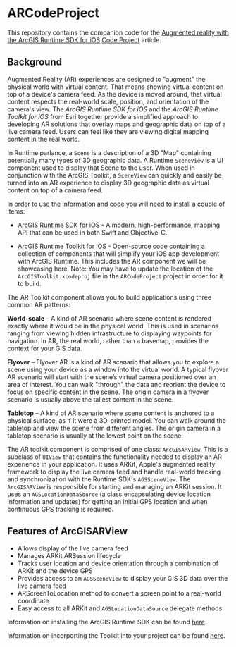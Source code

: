 # ARCodeProject
This repository contains the companion code for the [Augmented reality with the ArcGIS Runtime SDK for iOS]() [Code Project](https://www.codeproject.com) article.

## Background

Augmented Reality (AR) experiences are designed to "augment" the physical world with virtual content. That means showing virtual content on top of a device's camera feed. As the device is moved around, that virtual content respects the real-world scale, position, and orientation of the camera's view. The *ArcGIS Runtime SDK for iOS* and the *ArcGIS Runtime Toolkit for iOS* from Esri together provide a simplified approach to developing AR solutions that overlay maps and geographic data on top of a live camera feed. Users can feel like they are viewing digital mapping content in the real world.

In Runtime parlance, a `Scene` is a description of a 3D "Map" containing potentially many types of 3D geographic data. A Runtime `SceneView` is a UI component used to display that Scene to the user. When used in conjunction with the ArcGIS Toolkit, a `SceneView` can quickly and easily be turned into an AR experience to display 3D geographic data as virtual content on top of a camera feed.

In order to use the information and code you will need to install a couple of items:
    
- [ArcGIS Runtime SDK for iOS](https://developers.arcgis.com/ios/) - A modern, high-performance, mapping API that can be used in both Swift and Objective-C.
        
- [ArcGIS Runtime Toolkit for iOS](https://github.com/Esri/arcgis-runtime-toolkit-ios) - Open-source code containing a collection of components that will simplify your iOS app development with ArcGIS Runtime.  This includes the AR component we will be showcasing here.  Note: You may have to update the location of the `ArcGISToolkit.xcodeproj` file in the `ARCodeProject` project in order for it to build.

The AR Toolkit component allows you to build applications using three common AR patterns:

**World-scale** – A kind of AR scenario where scene content is rendered exactly where it would be in the physical world. This is used in scenarios ranging from viewing hidden infrastructure to displaying waypoints for navigation. In AR, the real world, rather than a basemap, provides the context for your GIS data.

**Flyover** – Flyover AR is a kind of AR scenario that allows you to explore a scene using your device as a window into the virtual world. A typical flyover AR scenario will start with the scene’s virtual camera positioned over an area of interest. You can walk "through" the data and reorient the device to focus on specific content in the scene.  The origin camera in a flyover scenario is usually above the tallest content in the scene.

**Tabletop** – A kind of AR scenario where scene content is anchored to a physical surface, as if it were a 3D-printed model. You can walk around the tabletop and view the scene from different angles.  The origin camera in a tabletop scenario is usually at the lowest point on the scene.

The AR toolkit component is comprised of one class: `ArcGISARView`. This is a subclass of `UIView` that contains the functionality needed to display an AR experience in your application. It uses ARKit, Apple's augmented reality framework to display the live camera feed and handle real-world tracking and synchronization with the Runtime SDK's `AGSSceneView`. The `ArcGISARView` is responsible for starting and managing an ARKit session. It uses an `AGSLocationDataSource` (a class encapsulating device location information and updates) for getting an initial GPS location and when continuous GPS tracking is required.

## Features of ArcGISARView

- Allows display of the live camera feed
- Manages ARKit ARSession lifecycle
- Tracks user location and device orientation through a combination of ARKit and the device GPS
- Provides access to an `AGSSceneView` to display your GIS 3D data over the live camera feed
- ARScreenToLocation method to convert a screen point to a real-world coordinate
- Easy access to all ARKit and `AGSLocationDataSource` delegate methods

Information on installing the ArcGIS Runtime SDK can be found [here](https://developers.arcgis.com/ios/latest/swift/guide/install.htm).

Information on incorporting the Toolkit into your project can be found [here](https://github.com/Esri/arcgis-runtime-toolkit-ios#instructions).


